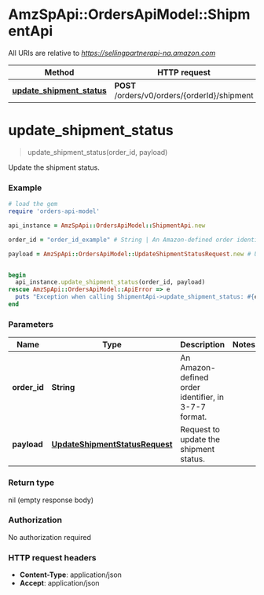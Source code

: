 # AmzSpApi::OrdersApiModel::ShipmentApi

All URIs are relative to *https://sellingpartnerapi-na.amazon.com*

Method | HTTP request | Description
------------- | ------------- | -------------
[**update_shipment_status**](ShipmentApi.md#update_shipment_status) | **POST** /orders/v0/orders/{orderId}/shipment | 


# **update_shipment_status**
> update_shipment_status(order_id, payload)



Update the shipment status.

### Example
```ruby
# load the gem
require 'orders-api-model'

api_instance = AmzSpApi::OrdersApiModel::ShipmentApi.new

order_id = "order_id_example" # String | An Amazon-defined order identifier, in 3-7-7 format.

payload = AmzSpApi::OrdersApiModel::UpdateShipmentStatusRequest.new # UpdateShipmentStatusRequest | Request to update the shipment status.


begin
  api_instance.update_shipment_status(order_id, payload)
rescue AmzSpApi::OrdersApiModel::ApiError => e
  puts "Exception when calling ShipmentApi->update_shipment_status: #{e}"
end
```

### Parameters

Name | Type | Description  | Notes
------------- | ------------- | ------------- | -------------
 **order_id** | **String**| An Amazon-defined order identifier, in 3-7-7 format. | 
 **payload** | [**UpdateShipmentStatusRequest**](UpdateShipmentStatusRequest.md)| Request to update the shipment status. | 

### Return type

nil (empty response body)

### Authorization

No authorization required

### HTTP request headers

 - **Content-Type**: application/json
 - **Accept**: application/json



